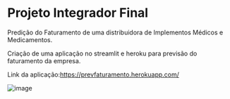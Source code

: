 # Projeto Integrador Final
Predição do Faturamento de uma distribuidora de Implementos Médicos e Medicamentos.

Criação de uma aplicação no streamlit e heroku para previsão do faturamento da empresa.

Link da aplicação:https://prevfaturamento.herokuapp.com/

![image](https://user-images.githubusercontent.com/56862304/198073364-8a171876-7576-4e89-a376-ed5894f3a1c2.png)

